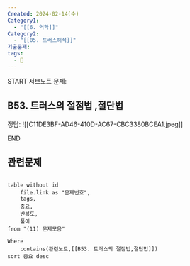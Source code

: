 ```yaml
---
Created: 2024-02-14(수)
Category1:
  - "[[6. 역학]]"
Category2:
  - "[[05. 트러스해석]]"
기출문제: 
tags:
  - 🧮
---
```

START
서브노트
문제:  
## B53. 트러스의 절점법 ,절단법

정답: 
![[C11DE3BF-AD46-410D-AC67-CBC3380BCEA1.jpeg]]
<!--ID: 1708484574589-->
END


## 관련문제
```dataview

table without id
	file.link as "문제번호",
	tags,
	중요,
	반복도,
	풀이
from "(11) 문제모음"

Where
	contains(관련노트,[[B53. 트러스의 절점법,절단법]])
sort 중요 desc

```